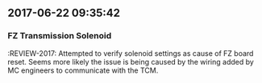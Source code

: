 
## 2017-06-22 09:35:42
### FZ Transmission Solenoid
:REVIEW-2017:
Attempted to verify solenoid settings as cause of FZ board reset.
Seems more likely the issue is being caused by the wiring added by MC engineers
to communicate with the TCM.
